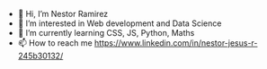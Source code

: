 - 👋 Hi, I’m Nestor Ramirez
- 👀 I’m interested in Web development and Data Science
- 🌱 I’m currently learning CSS, JS, Python, Maths
- 📫 How to reach me https://www.linkedin.com/in/nestor-jesus-r-245b30132/

<!---
Nesjesramrey/Nesjesramrey is a ✨ special ✨ repository because its `README.md` (this file) appears on your GitHub profile.
You can click the Preview link to take a look at your changes.
--->
